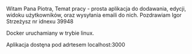 Witam Pana Piotra,
Temat pracy - prosta aplikacja do dodawania, edycji, widoku użytkowników, oraz wysyłania emaili do nich.
Pozdrawiam
Igor Strzeżysz nr idnexu 39948


Docker uruchamiany w trybie linux.


Aplikacja dostęna pod adrtesem localhost:3000
